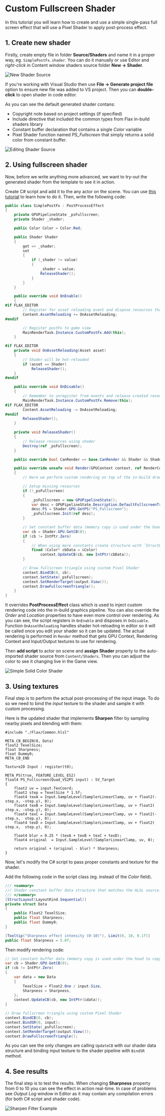 # Custom Fullscreen Shader

In this tutorial you will learn how to create and use a simple single-pass full screen effect that will use a Pixel Shader to apply post-process effect.

## 1. Create new shader

Firstly, create empty file in folder **Source/Shaders** and name it in a proper way, eg. `SimplePostFx.shader`. You can do it manually or use Editor and *right-click* in Content window shaders source folder **New -> Shader**.

![New Shader Source](media/new-shader-source.png)

If you're working with Visual Studio then use **File -> Generate project file** option to ensure new file was added to VS project. Then you can **double-click** to open shader in code editor.

As you can see the default generated shader contans:
* Copyright note based on project settings (if specified)
* Include directive that included the common types from Flax in-build shaders library
* Constant buffer declaration that contains a single *Color* variable
* Pixel Shader function named *PS_Fullscreen* that simply returns a solid color from constant buffer.

![Editing Shader Source](media/shader-editing.png)

## 2. Using fullscreen shader

Now, before we write anything more advanced, we want to try-out the generated shader from the template to see it in action.

Create C# script and add it to the any actor on the scene. You can use [this tutorial](../../scripting/new-script.md) to learn how to do it. Then, write the following code:

```cs
public class SimplePostFx : PostProcessEffect
{
    private GPUPipelineState _psFullscreen;
    private Shader _shader;

    public Color Color = Color.Red;

    public Shader Shader
    {
        get => _shader;
        set
        {
            if (_shader != value)
            {
                _shader = value;
                ReleaseShader();
            }
        }
    }

    public override void OnEnable()
    {
#if FLAX_EDITOR
        // Register for asset reloading event and dispose resources that use shader
        Content.AssetReloading += OnAssetReloading;
#endif

        // Register postFx to game view
        MainRenderTask.Instance.CustomPostFx.Add(this);
    }

#if FLAX_EDITOR
    private void OnAssetReloading(Asset asset)
    {
        // Shader will be hot-reloaded
        if (asset == Shader)
            ReleaseShader();
    }
#endif

    public override void OnDisable()
    {
        // Remember to unregister from events and release created resources (it's gamedev, not webdev)
        MainRenderTask.Instance.CustomPostFx.Remove(this);
#if FLAX_EDITOR
        Content.AssetReloading -= OnAssetReloading;
#endif
        ReleaseShader();
    }

    private void ReleaseShader()
    {
        // Release resources using shader
        Destroy(ref _psFullscreen);
    }

    public override bool CanRender => base.CanRender && Shader && Shader.IsLoaded;

    public override unsafe void Render(GPUContext context, ref RenderContext renderContext, GPUTexture input, GPUTexture output)
    {
        // Here we perform custom rendering on top of the in-build drawing

        // Setup missing resources
        if (!_psFullscreen)
        {
            _psFullscreen = new GPUPipelineState();
            var desc = GPUPipelineState.Description.DefaultFullscreenTriangle;
            desc.PS = Shader.GPU.GetPS("PS_Fullscreen");
            _psFullscreen.Init(ref desc);
        }

        // Set constant buffer data (memory copy is used under the hood to copy raw data from CPU to GPU memory)
        var cb = Shader.GPU.GetCB(0);
        if (cb != IntPtr.Zero)
        {
            // When using more constants create structure with `StructLayout(LayoutKind.Sequential)` attribute and pass it's address to copy data
            fixed (Color* cbData = &Color)
                context.UpdateCB(cb, new IntPtr(cbData));
        }

        // Draw fullscreen triangle using custom Pixel Shader
        context.BindCB(0, cb);
        context.SetState(_psFullscreen);
        context.SetRenderTarget(output.View());
        context.DrawFullscreenTriangle();
    }
}
```

It overrides **PostProcessEffect** class which is used to inject custom rendering code into the in-build graphics pipeline. You can also override the *Order* and *Location* properties to have even more control over rendering.
As you can see, the script registers in `OnEnable` and disposes in `OnDisable`. Function `OnAssetReloading` handles shader hot-reloading in editor so it will be called once you edit your shader so it can be updated. The actual rendering is performed in `Render` method that gets GPU Context, Rendering Context and Input/Output textures to use for rendering.

Then **add script** to actor on scene and **assign Shader** property to the auto-imported shader source from `Content/Shaders`. Then you can adjust the color to see it changing live in the Game view.

![Simple Solid Color Shader](media/simple-solid-color-shader.png)

## 3. Using textures

Final step is to perform the actual post-processing of the input image. To do so we need to bind the *input* texture to the shader and sample it with custom processing.

Here is the updated shader that implements **Sharpen** filter by sampling nearby pixels and blending with them:

```hlsl
#include "./Flax/Common.hlsl"

META_CB_BEGIN(0, Data)
float2 TexelSize;
float Sharpness;
float Dummy0;
META_CB_END

Texture2D Input : register(t0);

META_PS(true, FEATURE_LEVEL_ES2)
float4 PS_Fullscreen(Quad_VS2PS input) : SV_Target
{
	float2 uv = input.TexCoord;
	float2 step = TexelSize * 1.5f;
	float4 texA = Input.SampleLevel(SamplerLinearClamp, uv + float2(-step.x, -step.y), 0);
	float4 texB = Input.SampleLevel(SamplerLinearClamp, uv + float2( step.x, -step.y), 0);
	float4 texC = Input.SampleLevel(SamplerLinearClamp, uv + float2(-step.x,  step.y), 0);
	float4 texD = Input.SampleLevel(SamplerLinearClamp, uv + float2( step.x,  step.y), 0);

	float4 blur = 0.25 * (texA + texB + texC + texD);
	float4 original  = Input.SampleLevel(SamplerLinearClamp, uv, 0);

	return original + (original - blur) * Sharpness;
}
```

Now, let's modify the C# script to pass proper constants and texture for the shader.

Add the following code in the script class (eg. instead of the *Color* field).

```cs
/// <summary>
/// Shader constant buffer data structure that matches the HLSL source.
/// </summary>
[StructLayout(LayoutKind.Sequential)]
private struct Data
{
    public Float2 TexelSize;
    public float Sharpness;
    public float Dummy0;
}

[Tooltip("Sharpness effect intensity (0-10)"), Limit(0, 10, 0.1f)]
public float Sharpness = 5.0f;
```

Then modify rendering code:

```cs
// Set constant buffer data (memory copy is used under the hood to copy raw data from CPU to GPU memory)
var cb = Shader.GPU.GetCB(0);
if (cb != IntPtr.Zero)
{
    var data = new Data
    {
        TexelSize = Float2.One / input.Size,
        Sharpness = Sharpness,
    };
    context.UpdateCB(cb, new IntPtr(&data));
}

// Draw fullscreen triangle using custom Pixel Shader
context.BindCB(0, cb);
context.BindSR(0, input);
context.SetState(_psFullscreen);
context.SetRenderTarget(output.View());
context.DrawFullscreenTriangle();
```

As you can see the only changes are calling `UpdateCB` with our shader data structure and binding input texture to the shader pipeline with `BindSR` method.

## 4. See results

The final step is to test the results. When changing **Sharpness** property from 0 to 10 you can see the effect in action real-time. In case of problems see *Output Log* window in Editor as it may contain any compilation errors (for both C# script and shader code).

![Sharpen Filter Example](media/sharpen-filter-example.png)
